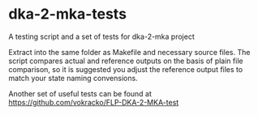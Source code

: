 # dka-2-mka-tests
A testing script and a set of tests for dka-2-mka project

Extract into the same folder as Makefile and necessary source files. The script compares actual 
and reference outputs on the basis of plain file comparison, so it is suggested you adjust the
reference output files to match your state naming convensions.

Another set of useful tests can be found at https://github.com/vokracko/FLP-DKA-2-MKA-test
